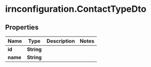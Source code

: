 # irnconfiguration.ContactTypeDto

## Properties

Name | Type | Description | Notes
------------ | ------------- | ------------- | -------------
**id** | **String** |  | 
**name** | **String** |  | 


